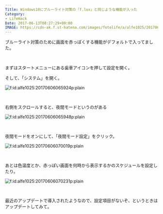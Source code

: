 ```yaml
---
Title: Windows10にブルーライト対策の「f.lux」と同じような機能が入った
Category:
- LifeHack
Date: 2017-06-13T08:27:29+09:00
IMAGE: https://cdn-ak.f.st-hatena.com/images/fotolife/a/alfe1025/20170606/20170606070231.png
---
```



ブルーライト対策のために画面を赤っぽくする機能がデフォルトで入ってました。 

 

まずはスタートメニューにある歯車アイコンを押して設定を開く。

そして、「システム」を開く。

<img class="hatena-fotolife" title="f:id:alfe1025:20170606065924p:plain" src="https://cdn-ak.f.st-hatena.com/images/fotolife/a/alfe1025/20170606/20170606065924.png" alt="f:id:alfe1025:20170606065924p:plain" />

 

右側をスクロールすると、夜間モードというのがある

<img class="hatena-fotolife" title="f:id:alfe1025:20170606065948p:plain" src="https://cdn-ak.f.st-hatena.com/images/fotolife/a/alfe1025/20170606/20170606065948.png" alt="f:id:alfe1025:20170606065948p:plain" />

 

夜間モードをオンにして、「夜間モード設定」をクリック。

<img class="hatena-fotolife" title="f:id:alfe1025:20170606070019p:plain" src="https://cdn-ak.f.st-hatena.com/images/fotolife/a/alfe1025/20170606/20170606070019.png" alt="f:id:alfe1025:20170606070019p:plain" />

 

あとは色温度とか、赤っぽい画面を何時から表示するかのスケジュールを設定したり。

<img class="hatena-fotolife" title="f:id:alfe1025:20170606070231p:plain" src="https://cdn-ak.f.st-hatena.com/images/fotolife/a/alfe1025/20170606/20170606070231.png" alt="f:id:alfe1025:20170606070231p:plain" />

 

最近のアップデートで導入されたようなので、設定項目がないぞ、というときはアップデートしてみて。
